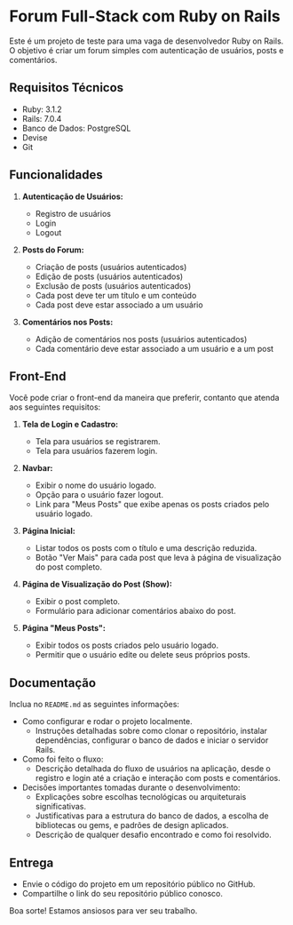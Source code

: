 # Forum Full-Stack com Ruby on Rails

Este é um projeto de teste para uma vaga de desenvolvedor Ruby on Rails. O objetivo é criar um forum simples com autenticação de usuários, posts e comentários.

## Requisitos Técnicos

- Ruby: 3.1.2
- Rails: 7.0.4
- Banco de Dados: PostgreSQL
- Devise
- Git

## Funcionalidades

1. **Autenticação de Usuários:**
   - Registro de usuários
   - Login
   - Logout

2. **Posts do Forum:**
   - Criação de posts (usuários autenticados)
   - Edição de posts (usuários autenticados)
   - Exclusão de posts (usuários autenticados)
   - Cada post deve ter um título e um conteúdo
   - Cada post deve estar associado a um usuário

3. **Comentários nos Posts:**
   - Adição de comentários nos posts (usuários autenticados)
   - Cada comentário deve estar associado a um usuário e a um post

## Front-End

Você pode criar o front-end da maneira que preferir, contanto que atenda aos seguintes requisitos:

1. **Tela de Login e Cadastro:**
   - Tela para usuários se registrarem.
   - Tela para usuários fazerem login.

2. **Navbar:**
   - Exibir o nome do usuário logado.
   - Opção para o usuário fazer logout.
   - Link para "Meus Posts" que exibe apenas os posts criados pelo usuário logado.

3. **Página Inicial:**
   - Listar todos os posts com o título e uma descrição reduzida.
   - Botão "Ver Mais" para cada post que leva à página de visualização do post completo.

4. **Página de Visualização do Post (Show):**
   - Exibir o post completo.
   - Formulário para adicionar comentários abaixo do post.

5. **Página "Meus Posts":**
   - Exibir todos os posts criados pelo usuário logado.
   - Permitir que o usuário edite ou delete seus próprios posts.

## Documentação

Inclua no `README.md` as seguintes informações:

- Como configurar e rodar o projeto localmente.
  * Instruções detalhadas sobre como clonar o repositório, instalar dependências, configurar o banco de dados e iniciar o servidor Rails.
- Como foi feito o fluxo:
  * Descrição detalhada do fluxo de usuários na aplicação, desde o registro e login até a criação e interação com posts e comentários.
- Decisões importantes tomadas durante o desenvolvimento:
  * Explicações sobre escolhas tecnológicas ou arquiteturais significativas.
  * Justificativas para a estrutura do banco de dados, a escolha de bibliotecas ou gems, e padrões de design aplicados.
  * Descrição de qualquer desafio encontrado e como foi resolvido.

## Entrega

- Envie o código do projeto em um repositório público no GitHub.
- Compartilhe o link do seu repositório público conosco.

Boa sorte! Estamos ansiosos para ver seu trabalho.
